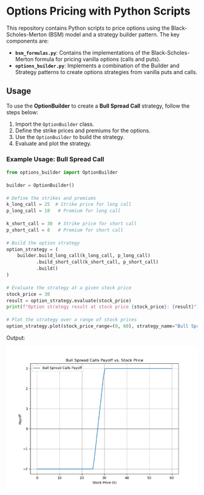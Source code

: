 # Options Pricing with Python Scripts

This repository contains Python scripts to price options using the Black-Scholes-Merton (BSM) model and a strategy builder pattern. The key components are:

- **`bsm_formulas.py`**: Contains the implementations of the Black-Scholes-Merton formula for pricing vanilla options (calls and puts).
- **`options_builder.py`**: Implements a combination of the Builder and Strategy patterns to create options strategies from vanilla puts and calls.

## Usage

To use the **OptionBuilder** to create a **Bull Spread Call** strategy, follow the steps below:

1. Import the `OptionBuilder` class.
2. Define the strike prices and premiums for the options.
3. Use the `OptionBuilder` to build the strategy.
4. Evaluate and plot the strategy.

### Example Usage: Bull Spread Call

```python
from options_builder import OptionBuilder

builder = OptionBuilder()

# Define the strikes and premiums
k_long_call = 25  # Strike price for long call
p_long_call = 10   # Premium for long call

k_short_call = 30  # Strike price for short call
p_short_call = 8   # Premium for short call

# Build the option strategy
option_strategy = (
    builder.build_long_call(k_long_call, p_long_call)
           .build_short_call(k_short_call, p_short_call)
           .build()
)

# Evaluate the strategy at a given stock price
stock_price = 30
result = option_strategy.evaluate(stock_price)
print(f"Option strategy result at stock price {stock_price}: {result}")

# Plot the strategy over a range of stock prices
option_strategy.plot(stock_price_range=(0, 60), strategy_name="Bull Spread Calls")
```

Output:

![Bull Spread Call Output](./outputs/bull_spread.png)


